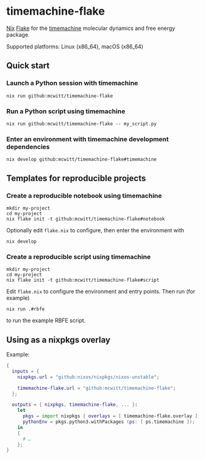 # timemachine-flake

[Nix][] [Flake](https://nixos.wiki/wiki/Flakes) for the
[timemachine][] molecular dynamics and free energy package.

Supported platforms: Linux (x86_64), macOS (x86_64)

## Quick start

### Launch a Python session with timemachine

```console
nix run github:mcwitt/timemachine-flake
```

### Run a Python script using timemachine

```console
nix run github:mcwitt/timemachine-flake -- my_script.py
```


### Enter an environment with timemachine development dependencies

   ```console
   nix develop github:mcwitt/timemachine-flake#timemachine
   ```
   
## Templates for reproducible projects

### Create a reproducible notebook using timemachine

```console
mkdir my-project
cd my-project
nix flake init -t github:mcwitt/timemachine-flake#notebook
```

Optionally edit `flake.nix` to configure, then enter the
environment with

```console
nix develop
```

### Create a reproducible script using timemachine

```console
mkdir my-project
cd my-project
nix flake init -t github:mcwitt/timemachine-flake#script
```

Edit `flake.nix` to configure the environment and entry points.
Then run (for example)

```console
nix run .#rbfe
```

to run the example RBFE script.

## Using as a  nixpkgs overlay

Example:

```nix
{
  inputs = {
    nixpkgs.url = "github:nixos/nixpkgs/nixos-unstable";

    timemachine-flake.url = "github:mcwitt/timemachine-flake";
  };

  outputs = { nixpkgs, timemachine-flake, ... }:
    let
      pkgs = import nixpkgs { overlays = [ timemachine-flake.overlay ]; };
      pythonEnv = pkgs.python3.withPackages (ps: [ ps.timemachine ]);
    in
    {
      # …
    };
}
```

[Nix]: https://nixos.org/
[timemachine]: https://github.com/proteneer/timemachine
[nixGL]: https://github.com/guibou/nixGL
